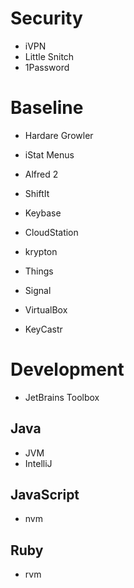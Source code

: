 # Security

- iVPN
- Little Snitch
- 1Password

# Baseline

- Hardare Growler
- iStat Menus

- Alfred 2
- ShiftIt

- Keybase
- CloudStation
- krypton
- Things
- Signal
- VirtualBox

- KeyCastr

# Development

- JetBrains Toolbox

## Java

- JVM
- IntelliJ

## JavaScript

- nvm


## Ruby
- rvm



